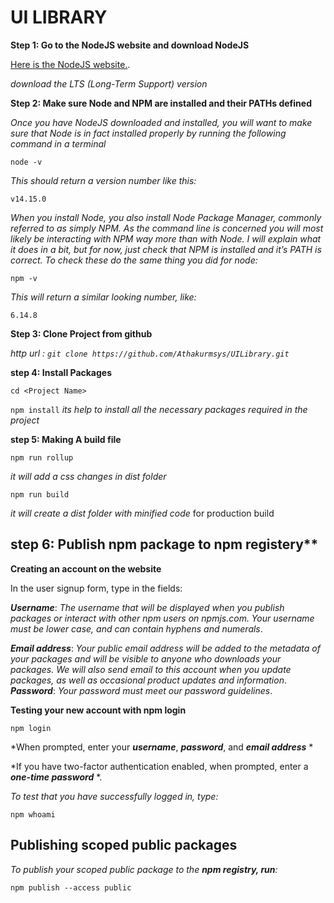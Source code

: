 # UI LIBRARY 

**Step 1: Go to the NodeJS website and download NodeJS**
<!-- Go to the NodeJS website and download NodeJS -->
<!-- Make sure Node and NPM are installed and their PATHs defined -->
[Here is the NodeJS website.](https://nodejs.org/en/download/).

*download the LTS (Long-Term Support) version*

**Step 2: Make sure Node and NPM are installed and their PATHs defined**

*Once you have NodeJS downloaded and installed, you will want to make sure that Node is in fact installed properly by running the following command in a terminal*

`node -v`

*This should return a version number like this:*

`v14.15.0`

*When you install Node, you also install Node Package Manager, commonly referred to as simply NPM. As the command line is concerned you will most likely be interacting with NPM way more than with Node. I will explain what it does in a bit, but for now, just check that NPM is installed and it’s PATH is correct. To check these do the same thing you did for node:*

`npm -v`

*This will return a similar looking number, like:*

`6.14.8`

**Step 3: Clone Project from github**

*http url : `git clone https://github.com/Athakurmsys/UILibrary.git`*

**step 4: Install Packages**

<!-- Once the cloning is done just move to the main directory -->

`cd <Project Name>`

<!-- Once move to the directory run -->

`npm install` *its help to install all the necessary packages required in the project*

**step 5: Making A build file**

<!-- step 1. To rollup your css -->

`npm run rollup`

*it will add a css changes in dist folder*

<!-- step 2. To make a build -->

`npm run build`

*it will create a dist folder with minified code* for production build

## step 6: Publish npm package to npm registery**

**Creating an account on the website**

<!-- Go to the npm signup page -->

In the user signup form, type in the fields:

***Username***: *The username that will be displayed when you publish packages or interact with other npm users on npmjs.com. Your username must be lower case, and can contain hyphens and numerals*.

***Email address***: *Your public email address will be added to the metadata of your packages and will be visible to anyone who downloads your packages. We will also send email to this account when you update packages, as well as occasional product updates and information*.
***Password***: *Your password must meet our password guidelines*.

**Testing your new account with npm login**

<!--On the command line, type the following command: -->

`npm login`

 *When prompted, enter your ***username***, ***password***, and ***email address*** *

 *If you have two-factor authentication enabled, when prompted, enter a ***one-time password*** *.

 *To test that you have successfully logged in, type:*

 `npm whoami`

 ## Publishing scoped public packages

 *To publish your scoped public package to the ***npm registry, run***:*

`npm publish --access public`








